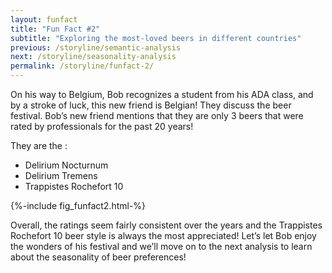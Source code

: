 ```yaml
---
layout: funfact
title: "Fun Fact #2"
subtitle: "Exploring the most-loved beers in different countries"
previous: /storyline/semantic-analysis
next: /storyline/seasonality-analysis
permalink: /storyline/funfact-2/
---
```


On his way to Belgium, Bob recognizes a student from his ADA class, and by a stroke of luck, this new friend is Belgian! They discuss the beer festival. Bob’s new friend mentions that they are only 3 beers that were rated by professionals for the past 20 years! 

They are the : 
- Delirium Nocturnum
- Delirium Tremens
- Trappistes Rochefort 10

<div> {%-include fig_funfact2.html-%} </div>

Overall, the ratings seem fairly consistent over the years and the Trappistes Rochefort 10 beer style is always the most appreciated!  Let’s let Bob enjoy the wonders of his festival and we’ll move on to the next analysis to learn about the seasonality of beer preferences!


